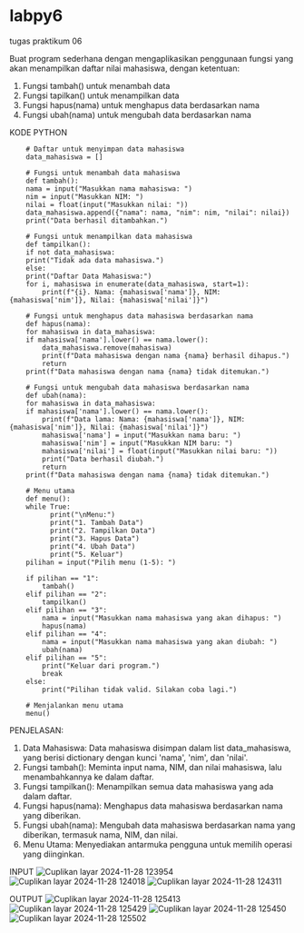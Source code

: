 # labpy6

tugas praktikum 06

Buat program sederhana dengan mengaplikasikan penggunaan fungsi
yang akan menampilkan daftar nilai mahasiswa, dengan ketentuan:
1. Fungsi tambah() untuk menambah data
2. Fungsi tapilkan() untuk menampilkan data
3. Fungsi hapus(nama) untuk menghapus data berdasarkan nama
4. Fungsi ubah(nama) untuk mengubah data berdasarkan nama

KODE PYTHON

        # Daftar untuk menyimpan data mahasiswa
        data_mahasiswa = []

        # Fungsi untuk menambah data mahasiswa
        def tambah():
        nama = input("Masukkan nama mahasiswa: ")
        nim = input("Masukkan NIM: ")
        nilai = float(input("Masukkan nilai: "))
        data_mahasiswa.append({"nama": nama, "nim": nim, "nilai": nilai})
        print("Data berhasil ditambahkan.")

        # Fungsi untuk menampilkan data mahasiswa
        def tampilkan():
        if not data_mahasiswa:
        print("Tidak ada data mahasiswa.")
        else:
        print("Daftar Data Mahasiswa:")
        for i, mahasiswa in enumerate(data_mahasiswa, start=1):
            print(f"{i}. Nama: {mahasiswa['nama']}, NIM: {mahasiswa['nim']}, Nilai: {mahasiswa['nilai']}")

        # Fungsi untuk menghapus data mahasiswa berdasarkan nama
        def hapus(nama):
        for mahasiswa in data_mahasiswa:
        if mahasiswa['nama'].lower() == nama.lower():
            data_mahasiswa.remove(mahasiswa)
            print(f"Data mahasiswa dengan nama {nama} berhasil dihapus.")
            return
        print(f"Data mahasiswa dengan nama {nama} tidak ditemukan.")

        # Fungsi untuk mengubah data mahasiswa berdasarkan nama
        def ubah(nama):
        for mahasiswa in data_mahasiswa:
        if mahasiswa['nama'].lower() == nama.lower():
            print(f"Data lama: Nama: {mahasiswa['nama']}, NIM: {mahasiswa['nim']}, Nilai: {mahasiswa['nilai']}")
            mahasiswa['nama'] = input("Masukkan nama baru: ")
            mahasiswa['nim'] = input("Masukkan NIM baru: ")
            mahasiswa['nilai'] = float(input("Masukkan nilai baru: "))
            print("Data berhasil diubah.")
            return
        print(f"Data mahasiswa dengan nama {nama} tidak ditemukan.")

        # Menu utama
        def menu():
        while True:
              print("\nMenu:")
              print("1. Tambah Data")
              print("2. Tampilkan Data")
              print("3. Hapus Data")
              print("4. Ubah Data")
              print("5. Keluar")
        pilihan = input("Pilih menu (1-5): ")

        if pilihan == "1":
            tambah()
        elif pilihan == "2":
            tampilkan()
        elif pilihan == "3":
            nama = input("Masukkan nama mahasiswa yang akan dihapus: ")
            hapus(nama)
        elif pilihan == "4":
            nama = input("Masukkan nama mahasiswa yang akan diubah: ")
            ubah(nama)
        elif pilihan == "5":
            print("Keluar dari program.")
            break
        else:
            print("Pilihan tidak valid. Silakan coba lagi.")

        # Menjalankan menu utama
        menu() 
        
PENJELASAN:
1. Data Mahasiswa: Data mahasiswa disimpan dalam list data_mahasiswa, yang berisi dictionary dengan kunci 'nama', 'nim', dan 'nilai'.
2. Fungsi tambah(): Meminta input nama, NIM, dan nilai mahasiswa, lalu menambahkannya ke dalam daftar.
3. Fungsi tampilkan(): Menampilkan semua data mahasiswa yang ada dalam daftar.
4. Fungsi hapus(nama): Menghapus data mahasiswa berdasarkan nama yang diberikan.
5. Fungsi ubah(nama): Mengubah data mahasiswa berdasarkan nama yang diberikan, termasuk nama, NIM, dan nilai.
6. Menu Utama: Menyediakan antarmuka pengguna untuk memilih operasi yang diinginkan.

INPUT
![Cuplikan layar 2024-11-28 123954](https://github.com/user-attachments/assets/690e8884-346f-418e-8d63-e4179e544d2d)
![Cuplikan layar 2024-11-28 124018](https://github.com/user-attachments/assets/e387ed62-fd2f-4b95-a3af-76e79333a453)
![Cuplikan layar 2024-11-28 124311](https://github.com/user-attachments/assets/47745cd6-7eb8-447c-8755-de744695b5f1)

OUTPUT
![Cuplikan layar 2024-11-28 125413](https://github.com/user-attachments/assets/03b8978c-c3fe-49c7-bacb-44223f59b4c6)
![Cuplikan layar 2024-11-28 125429](https://github.com/user-attachments/assets/eb1a7924-3851-47eb-94d3-e9f67a8adff2)
![Cuplikan layar 2024-11-28 125450](https://github.com/user-attachments/assets/cd166faa-8767-4655-8b6d-d1a8345b1c51)
![Cuplikan layar 2024-11-28 125502](https://github.com/user-attachments/assets/5d1913f7-1527-4b6b-8618-4358cb86592c)



